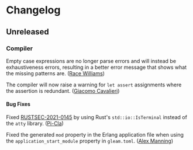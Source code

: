# Changelog

## Unreleased

### Compiler

Empty case expressions are no longer parse errors and will instead be
exhaustiveness errors, resulting in a better error message that shows what the
missing patterns are. ([Race Williams](https://github.com/raquentin))

The compiler will now raise a warning for `let assert` assignments where the
assertion is redundant.
([Giacomo Cavalieri](https://github.com/giacomocavalieri))

#### Bug Fixes

Fixed [RUSTSEC-2021-0145](https://rustsec.org/advisories/RUSTSEC-2021-0145) by
using Rust's `std::io::IsTerminal` instead of the `atty` library.
([Pi-Cla](https://github.com/Pi-Cla))

Fixed the generated `mod` property in the Erlang application file when using the
`application_start_module` property in `gleam.toml`. ([Alex Manning](https://github.com/rawhat))
